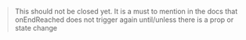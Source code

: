 > This should not be closed yet. It is a must to mention in the docs that onEndReached does not trigger again until/unless there is a prop or state change
